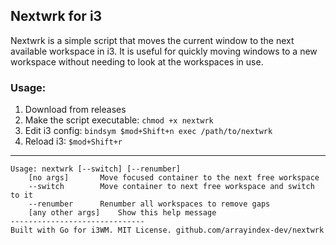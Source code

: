 ## Nextwrk for i3

Nextwrk is a simple script that moves the current window to the next available workspace in i3. It is useful for quickly moving windows to a new workspace without needing to look at the workspaces in use.

### Usage:

1. Download from releases
2. Make the script executable: `chmod +x nextwrk`
3. Edit i3 config: `bindsym $mod+Shift+n exec /path/to/nextwrk`
4. Reload i3: `$mod+Shift+r`


---

```
Usage: nextwrk [--switch] [--renumber]
	[no args]		Move focused container to the next free workspace
	--switch		Move container to next free workspace and switch to it
	--renumber		Renumber all workspaces to remove gaps
	[any other args]	Show this help message
------------------------------
Built with Go for i3WM. MIT License. github.com/arrayindex-dev/nextwrk
```
